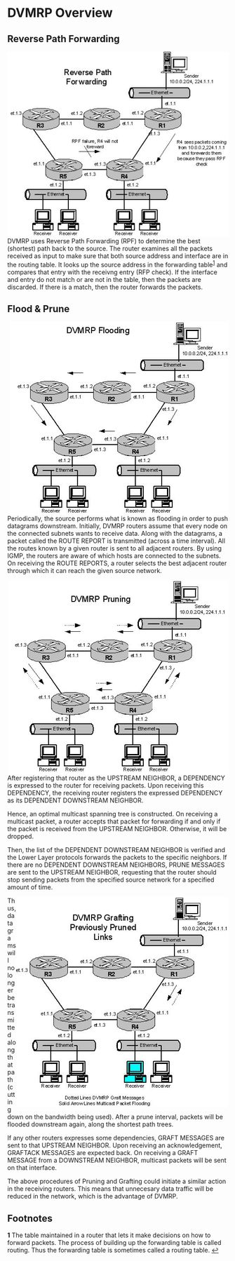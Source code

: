 DVMRP Overview
==============

Reverse Path Forwarding
-----------------------

<img align="right" src="RPF.jpg" alt="RPF illustrated">

DVMRP uses Reverse Path Forwarding (RPF) to determine the best
(shortest) path back to the source. The router examines all the packets
received as input to make sure that both source address and interface
are in the routing table. It looks up the source address in the
forwarding table<sup id="a1">[1](#f1)</sup> and compares that entry with
the receivng entry (RFP check). If the interface and entry do not match
or are not in the table, then the packets are discarded. If there is a
match, then the router forwards the packets.

 
Flood & Prune
-------------

<img align="right" src="FLOODING.jpg" alt="Flooding illustrated">

Periodically, the source performs what is known as flooding in order to
push datagrams downstream. Initially, DVMRP routers assume that every
node on the connected subnets wants to receive data. Along with the
datagrams, a packet called the ROUTE REPORT is transmitted (across a
time interval). All the routes known by a given router is sent to all
adjacent routers. By using IGMP, the routers are aware of which hosts
are connected to the subnets. On receiving the ROUTE REPORTS, a router
selects the best adjacent router through which it can reach the given
source network.

<img align="right" src="PRUNING.jpg" alt="Pruning illustrated">

After registering that router as the UPSTREAM NEIGHBOR, a DEPENDENCY is
expressed to the router for receiving packets. Upon receiving this
DEPENDENCY, the receiving router registers the expressed DEPENDENCY as
its DEPENDENT DOWNSTREAM NEIGHBOR.

Hence, an optimal multicast spanning tree is constructed. On receiving a
multicast packet, a router accepts that packet for forwarding if and
only if the packet is received from the UPSTREAM NEIGHBOR. Otherwise, it
will be dropped.

Then, the list of the DEPENDENT DOWNSTREAM NEIGHBOR is verified and the
Lower Layer protocols forwards the packets to the specific neighbors. If
there are no DEPENDENT DOWNSTREAM NEIGHBORS, PRUNE MESSAGES are sent to
the UPSTREAM NEIGHBOR, requesting that the router should stop sending
packets from the specified source network for a specified amount of
time.

<img align="right" src="GRAFTING.jpg" alt="Grafting illustrated">

Thus, datagrams will no longer be transmitted along that path (cutting
down on the bandwidth being used). After a prune interval, packets will
be flooded downstream again, along the shortest path trees.

If any other routers expresses some dependencies, GRAFT MESSAGES are
sent to that UPSTREAM NEIGHBOR. Upon receiving an acknowledgement,
GRAFTACK MESSAGES are expected back. On receiving a GRAFT MESSAGE from a
DOWNSTREAM NEIGHBOR, multicast packets will be sent on that interface.

The above procedures of Pruning and Grafting could initiate a similar
action in the receiving routers. This means that unnecesary data traffic
will be reduced in the network, which is the advantage of DVMRP.


Footnotes
---------
<b id="f1">1</b> The table maintained in a router that lets it make
decisions on how to forward packets. The process of building up the
forwarding table is called routing. Thus the forwarding table is
sometimes called a routing table. [↩](#a1)

